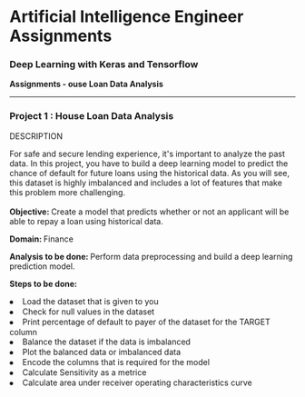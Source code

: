 <h1>Artificial Intelligence Engineer Assignments </h1>
<h3>Deep Learning with Keras and Tensorflow</h3> 
<b>Assignments - ouse Loan Data Analysis</b><br>

<hr>
<div _ngcontent-ndh-c6="" class="tab-content ng-star-inserted" id="project-tab-content">
<div _ngcontent-ndh-c6="" class="project-info scrolly" id="34">
<h3>Project 1  : House Loan Data Analysis</h3>
<div _ngcontent-ndh-c6="" class="ng-star-inserted"><div _ngcontent-ndh-c6="" class="project-information">
<div _ngcontent-ndh-c6="" class="project-description sl-ck-editor"><p _ngcontent-ndh-c6="">DESCRIPTION</p><div _ngcontent-ndh-c6=""><p>For safe and secure lending experience, it's important to analyze the past data. In this project, you have to build a deep learning model to predict the chance of default for future loans using the historical data. As you will see, this dataset is highly imbalanced and includes a lot of features that make this problem more challenging.<br>
<br>
<strong>Objective: </strong>Create a model that predicts whether or not an applicant will be able to repay a loan using historical data.</p>
<p><strong>Domain: </strong>Finance</p>
<p><strong>Analysis to be done: </strong>Perform data preprocessing and build a deep learning prediction model.</p>
<p><strong>Steps to be done:</strong>&nbsp;</p>
<p>⦁&nbsp;&nbsp; &nbsp;Load the dataset that is given to you<br>
⦁&nbsp;&nbsp; &nbsp;Check for null values in the dataset<br>
⦁&nbsp;&nbsp; &nbsp;Print percentage of default to payer of the dataset for the TARGET column<br>
⦁&nbsp;&nbsp; &nbsp;Balance the dataset if the data is imbalanced<br>
⦁&nbsp;&nbsp; &nbsp;Plot the balanced data or imbalanced data<br>
⦁&nbsp;&nbsp; &nbsp;Encode the columns that is required for the model<br>
⦁&nbsp;&nbsp; &nbsp;Calculate Sensitivity as a metrice<br>
⦁&nbsp;&nbsp; &nbsp;Calculate area under receiver operating characteristics curve</p>
</div></div>